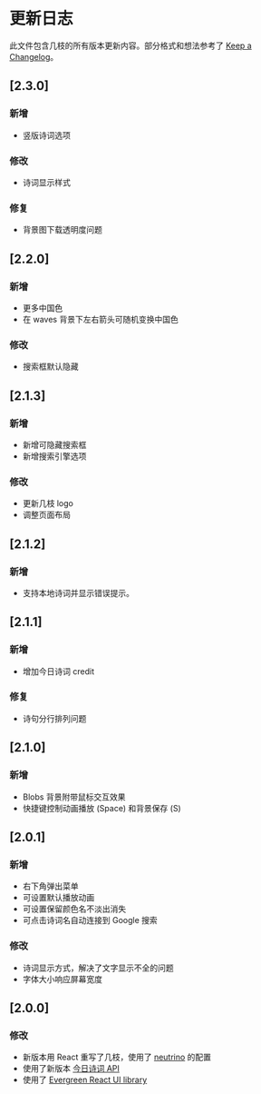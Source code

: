 # 更新日志

此文件包含几枝的所有版本更新内容。部分格式和想法参考了 [Keep a Changelog](https://keepachangelog.com/en/1.0.0/)。

## [2.3.0]

### 新增

- 竖版诗词选项

### 修改

- 诗词显示样式

### 修复

- 背景图下载透明度问题

## [2.2.0]

### 新增

- 更多中国色
- 在 waves 背景下左右箭头可随机变换中国色

### 修改

- 搜索框默认隐藏

## [2.1.3]

### 新增

- 新增可隐藏搜索框
- 新增搜索引擎选项

### 修改

- 更新几枝 logo
- 调整页面布局

## [2.1.2]

### 新增

- 支持本地诗词并显示错误提示。

## [2.1.1]

### 新增

- 增加今日诗词 credit

### 修复

- 诗句分行排列问题

## [2.1.0]

### 新增

- Blobs 背景附带鼠标交互效果
- 快捷键控制动画播放 (Space) 和背景保存 (S)

## [2.0.1]

### 新增

- 右下角弹出菜单
- 可设置默认播放动画
- 可设置保留颜色名不淡出消失
- 可点击诗词名自动连接到 Google 搜索

### 修改

- 诗词显示方式，解决了文字显示不全的问题
- 字体大小响应屏幕宽度

## [2.0.0]

### 修改

- 新版本用 React 重写了几枝，使用了 [neutrino](https://neutrinojs.org/packages/react/) 的配置
- 使用了新版本 [今日诗词 API](https://www.jinrishici.com/)
- 使用了 [Evergreen React UI library](https://evergreen.segment.com/)

